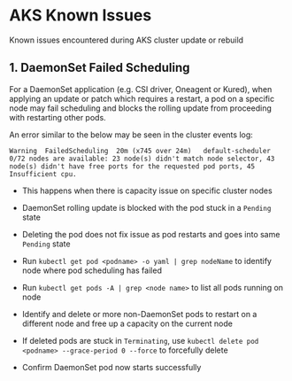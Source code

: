 # AKS Known Issues

Known issues encountered during AKS cluster update or rebuild

## 1. DaemonSet Failed Scheduling

For a DaemonSet application (e.g. CSI driver, Oneagent or Kured), when applying an update or patch which requires a restart, a pod on a specific node may fail scheduling and blocks the rolling update from proceeding with restarting other pods.  

An error similar to the below may be seen in the cluster events log:  
  
`
Warning  FailedScheduling  20m (x745 over 24m)   default-scheduler  0/72 nodes are available: 23 node(s) didn't match node selector, 43 node(s) didn't have free ports for the requested pod ports, 45 Insufficient cpu.
`

- This happens when there is capacity issue on specific cluster nodes
- DaemonSet rolling update is blocked with the pod stuck in a `Pending` state
- Deleting the pod does not fix issue as pod restarts and goes into same `Pending` state
  
- Run `kubectl get pod <podname> -o yaml | grep nodeName` to identify node where pod scheduling has failed
- Run `kubectl get pods -A | grep <node name>` to list all pods running on node
- Identify and delete or more non-DaemonSet pods to restart on a different node and free up a capacity on the current node  
- If deleted pods are stuck in `Terminating`, use `kubectl delete pod <podname> --grace-period 0 --force` to forcefully delete
- Confirm DaemonSet pod now starts successfully
